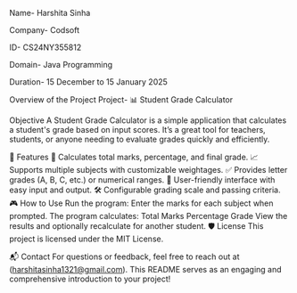 Name- Harshita Sinha


Company- Codsoft 


ID- CS24NY355812 


Domain- Java Programming 


Duration- 15 December to 15 January 2025

Overview of the Project
Project- 📊 Student Grade Calculator

Objective
A Student Grade Calculator is a simple application that calculates a student's grade based on input scores. It’s a great tool for teachers, students, or anyone needing to evaluate grades quickly and efficiently.

🚀 Features
🧮 Calculates total marks, percentage, and final grade.
📈 Supports multiple subjects with customizable weightages.
✅ Provides letter grades (A, B, C, etc.) or numerical ranges.
🔁 User-friendly interface with easy input and output.
🛠️ Configurable grading scale and passing criteria.
🎮 How to Use
Run the program:
Enter the marks for each subject when prompted.
The program calculates:
Total Marks
Percentage
Grade
View the results and optionally recalculate for another student.
🛡️ License
This project is licensed under the MIT License.

📬 Contact
For questions or feedback, feel free to reach out at (harshitasinha1321@gmail.com).
This README serves as an engaging and comprehensive introduction to your project!
